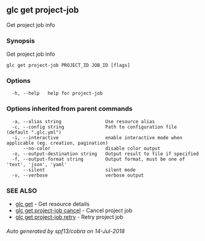 ## glc get project-job

Get project job info

### Synopsis

Get project job info

```
glc get project-job PROJECT_ID JOB_ID [flags]
```

### Options

```
  -h, --help   help for project-job
```

### Options inherited from parent commands

```
  -a, --alias string                Use resource alias
  -c, --config string               Path to configuration file (default ".glc.yml")
  -i, --interactive                 enable interactive mode when applicable (eg. creation, pagination)
      --no-color                    disable color output
  -o, --output-destination string   Output result to file if specified
  -f, --output-format string        Output format, must be one of 'text', 'json', 'yaml'
      --silent                      silent mode
  -v, --verbose                     verbose output
```

### SEE ALSO

* [glc get](glc_get.md)	 - Get resource details
* [glc get project-job cancel](glc_get_project-job_cancel.md)	 - Cancel project job
* [glc get project-job retry](glc_get_project-job_retry.md)	 - Retry project job

###### Auto generated by spf13/cobra on 14-Jul-2018
